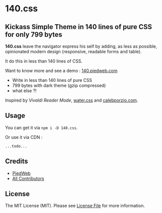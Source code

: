 # 140.css

## Kickass Simple Theme in 140 lines of pure CSS for only 799 bytes

<strong>140.css</strong> leave the navigator express his self by adding, as less as possible, opinionated modern
design (responsive, readable forms and table).

It do this in less than 140 lines of CSS.

Want to know more and see a demo : [140.piedweb.com](http://140.piedweb.com/)

- Write in less than 140 lines of pure CSS
- 799 bytes with dark theme (gzip compressed)
- what else ?!

Inspired by _Vivaldi Reader Mode_, [water.css](https://github.com/kognise/water.css) and [calebporzio.com](https://calebporzio.com/).

## Usage

You can get it via `npm i -D 140.css`.

Or use it via CDN :

```
...todo...
```

## Credits

- [PiedWeb](https://piedweb.com)
- [All Contributors](https://github.com/PiedWeb/CMS/graphs/contributors)

## License

The MIT License (MIT). Please see [License File](LICENSE) for more information.
